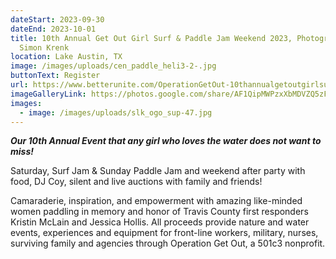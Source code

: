 ```yaml
---
dateStart: 2023-09-30
dateEnd: 2023-10-01
title: 10th Annual Get Out Girl Surf & Paddle Jam Weekend 2023, Photographer
  Simon Krenk
location: Lake Austin, TX
image: /images/uploads/cen_paddle_heli3-2-.jpg
buttonText: Register
url: https://www.betterunite.com/OperationGetOut-10thannualgetoutgirlsurfpaddlejamweekend
imageGalleryLink: https://photos.google.com/share/AF1QipMWPzxXbMDVZQ5zF5seLvzj9O9rA7a2klggsTIpWXc5F6MHC3nozRoSD8KXPjS6SQ
images:
  - image: /images/uploads/slk_ogo_sup-47.jpg
---
```

***Our 10th Annual Event that any girl who loves the water does not want to miss!***

Saturday, Surf Jam & Sunday Paddle Jam  and weekend after party with food, DJ Coy, silent and live auctions with family and friends!

Camaraderie, inspiration, and empowerment with amazing like-minded women paddling in memory and honor of Travis County first responders Kristin McLain and Jessica Hollis. All proceeds provide nature and water events, experiences and equipment for front-line workers, military, nurses, surviving family and agencies through Operation Get Out, a 501c3 nonprofit.